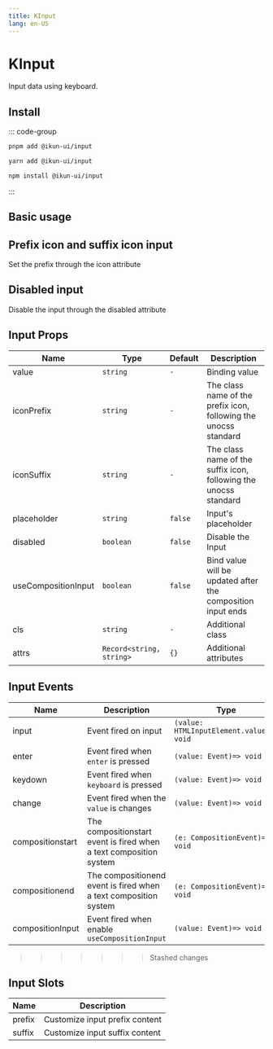 ```yaml
---
title: KInput
lang: en-US
---
```


# KInput

Input data using keyboard.

## Install

::: code-group

```bash [pnpm]
pnpm add @ikun-ui/input
```

```bash [yarn]
yarn add @ikun-ui/input
```

```bash [npm]
npm install @ikun-ui/input
```

:::

## Basic usage

<demo src="input/basic.svelte" github="Input"></demo>

## Prefix icon and suffix icon input

Set the prefix through the icon attribute

<demo src="input/prefix.svelte" github="Input"></demo>

## Disabled input

Disable the input through the disabled attribute

<demo src="input/disabled.svelte" github="Input"></demo>

## Input Props

| Name                | Type                     | Default | Description                                                      |
| ------------------- | ------------------------ | ------- | ---------------------------------------------------------------- |
| value               | `string`                 | `-`     | Binding value                                                    |
| iconPrefix          | `string`                 | `-`     | The class name of the prefix icon, following the unocss standard |
| iconSuffix          | `string`                 | `-`     | The class name of the suffix icon, following the unocss standard |
| placeholder         | `string`                 | `false` | Input's placeholder                                              |
| disabled            | `boolean`                | `false` | Disable the Input                                                |
| useCompositionInput | `boolean`                | `false` | Bind value will be updated after the composition input ends      |
| cls                 | `string`                 | `-`     | Additional class                                                 |
| attrs               | `Record<string, string>` | `{}`    | Additional attributes                                            |

## Input Events

| Name             | Description                                                        | Type                                     |
| ---------------- | ------------------------------------------------------------------ | ---------------------------------------- |
| input            | Event fired on input                                               | `(value: HTMLInputElement.value)=> void` |
| enter            | Event fired when `enter` is pressed                                | `(value: Event)=> void`                  |
| keydown          | Event fired when `keyboard` is pressed                             | `(value: Event)=> void`                  |
| change           | Event fired when the `value` is changes                            | `(value: Event)=> void`                  |
| compositionstart | The compositionstart event is fired when a text composition system | `(e: CompositionEvent)=> void`           |
| compositionend   | The compositionend event is fired when a text composition system   | `(e: CompositionEvent)=> void`           |
| compositionInput | Event fired when enable `useCompositionInput`                      | `(value: Event)=> void`                  |

> > > > > > > Stashed changes

## Input Slots

| Name   | Description                    |
| ------ | ------------------------------ |
| prefix | Customize input prefix content |
| suffix | Customize input suffix content |
